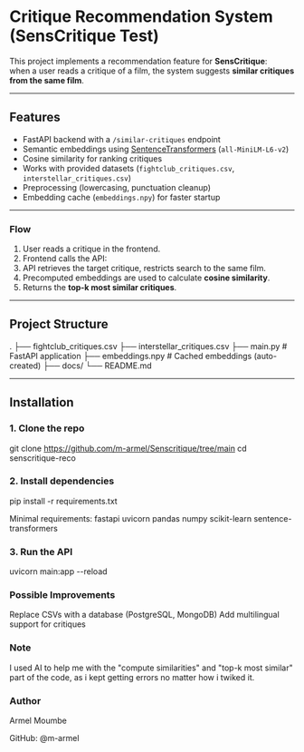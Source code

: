 # Critique Recommendation System (SensCritique Test)

This project implements a recommendation feature for **SensCritique**:  
when a user reads a critique of a film, the system suggests **similar critiques from the same film**.

---

## Features
- FastAPI backend with a `/similar-critiques` endpoint
- Semantic embeddings using [SentenceTransformers](https://www.sbert.net/) (`all-MiniLM-L6-v2`)
- Cosine similarity for ranking critiques
- Works with provided datasets (`fightclub_critiques.csv`, `interstellar_critiques.csv`)
- Preprocessing (lowercasing, punctuation cleanup)
- Embedding cache (`embeddings.npy`) for faster startup

---

### Flow
1. User reads a critique in the frontend.  
2. Frontend calls the API:  
3. API retrieves the target critique, restricts search to the same film.  
4. Precomputed embeddings are used to calculate **cosine similarity**.  
5. Returns the **top-k most similar critiques**.  

---

## Project Structure
.
├── fightclub_critiques.csv
├── interstellar_critiques.csv
├── main.py # FastAPI application
├── embeddings.npy # Cached embeddings (auto-created)
├── docs/
└── README.md

---

## Installation

### 1. Clone the repo

git clone https://github.com/m-armel/Senscritique/tree/main
cd senscritique-reco

### 2. Install dependencies

pip install -r requirements.txt

Minimal requirements:
fastapi
uvicorn
pandas
numpy
scikit-learn
sentence-transformers

### 3. Run the API

uvicorn main:app --reload

### Possible Improvements

Replace CSVs with a database (PostgreSQL, MongoDB)
Add multilingual support for critiques

### Note

I used AI to help me with the "compute similarities" and "top-k most similar" part of the code, as i kept getting errors no matter how i twiked it.

### Author

Armel Moumbe

GitHub: @m-armel
